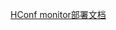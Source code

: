 [HConf monitor部署文档](https://github.com/Qihoo360/HConf/wiki/HConf-monitor%E7%AE%80%E6%98%93%E9%83%A8%E7%BD%B2%E4%BD%BF%E7%94%A8)
